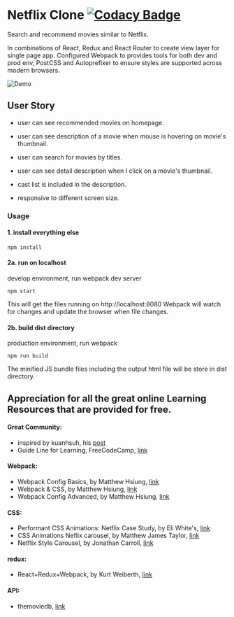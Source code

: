 # Netflix Clone  [![Codacy Badge](https://api.codacy.com/project/badge/Grade/70db0646202d47af8ba679b3253f7fdb)](https://www.codacy.com/app/sudhanshu-jha/netflix-clone?utm_source=github.com&amp;utm_medium=referral&amp;utm_content=sudhanshu-jha/netflix-clone&amp;utm_campaign=Badge_Grade)

Search and recommend movies similar to Netflix.

In combinations of React, Redux and React Router to create view layer for single page app. Configured Webpack to provides tools for both dev and prod env, PostCSS and Autoprefixer to ensure styles are supported across modern browsers.

<!-- ### Check out this site live on this [Link](http://netflix-react.surge.sh/) -->

![Demo](https://github.com/sudhanshu-jha/netflix-clone/blob/master/demo2.gif)

## User Story

- user can see recommended movies on homepage.

- user can see description of a movie when mouse is hovering on movie's thumbnail.

- user can search for movies by titles.

- user can see detail description when I click on a movie's thumbnail.

- cast list is included in the description.

- responsive to different screen size.

### Usage

#### 1. install everything else

```
npm install
```

#### 2a. run on localhost

develop environment, run webpack dev server

```
npm start
```

This will get the files running on http://localhost:8080
Webpack will watch for changes and update the browser when file changes.

#### 2b. build dist directory

production environment, run webpack

```
npm run build
```

The minified JS bundle files including the output html file will be store in dist directory.

## Appreciation for all the great online Learning Resources that are provided for free.

#### Great Community:

- inspired by kuanhsuh, his [post](https://forum.freecodecamp.org/t/check-it-out-my-netflix-clone-with-react/113587)
- Guide Line for Learning, FreeCodeCamp, [link](https://www.freecodecamp.org/)

#### Webpack:

- Webpack Config Basics, by Matthew Hsiung, [link](https://www.youtube.com/playlist?list=PLnUE-7Cz5mHFU_qrXCxZlk0925nCMYKVS)
- Webpack & CSS, by Matthew Hsiung, [link](https://www.youtube.com/playlist?list=PLnUE-7Cz5mHExcBWO9VV_GN-fniE2l-CR)
- Webpack Config Advanced, by Matthew Hsiung, [link](https://www.youtube.com/playlist?list=PLnUE-7Cz5mHERezkTJfh0iU0LESkHmSxA)

#### CSS:

- Performant CSS Animations: Netflix Case Study, by Eli White's, [link](http://eng.wealthfront.com/2015/06/30/implementing-netflix-redesign/)
- CSS Animations Neflix carousel, by Matthew James Taylor, [link](https://codepen.io/mattjamestaylor/pen/dodYPr)
- Netflix Style Carousel, by Jonathan Carroll, [link](https://codepen.io/jonathanlcarroll/pen/aNgRBb?q=Netflix&limit=all&depth=everything&show_forks=false)

#### redux:

- React+Redux+Webpack, by Kurt Weiberth, [link](https://www.youtube.com/playlist?list=PLQDnxXqV213JJFtDaG0aE9vqvp6Wm7nBg)

#### API:

- themoviedb, [link](https://www.themoviedb.org/documentation/api)
